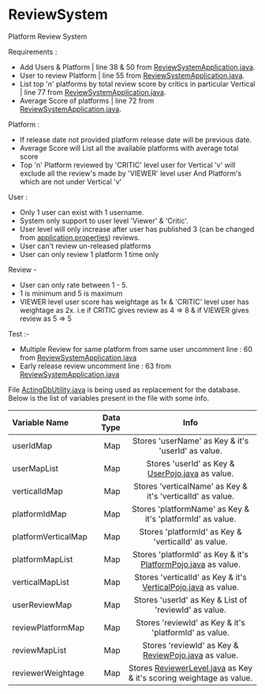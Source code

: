 # ReviewSystem

Platform Review System

Requirements :

- Add Users & Platform | line 38 & 50
  from [ReviewSystemApplication.java](src/main/java/com/tchyon/reviewsystem/ReviewSystemApplication.java).
- User to review Platform | line 55
  from [ReviewSystemApplication.java](src/main/java/com/tchyon/reviewsystem/ReviewSystemApplication.java).
- List top 'n' platforms by total review score by critics in particular Vertical | line 77
  from [ReviewSystemApplication.java](src/main/java/com/tchyon/reviewsystem/ReviewSystemApplication.java).
- Average Score of platforms | line 72
  from [ReviewSystemApplication.java](src/main/java/com/tchyon/reviewsystem/ReviewSystemApplication.java).

Platform :

- If release date not provided platform release date will be previous date.
- Average Score will List all the available platforms with average total score
- Top 'n' Platform reviewed by 'CRITIC' level user for Vertical 'v' will exclude all the review's made by 'VIEWER' level
  user And Platform's which are not under Vertical 'v'

User :

- Only 1 user can exist with 1 username.
- System only support to user level 'Viewer' & 'Critic'.
- User level will only increase after user has published 3 (can be changed
  from [application.properties](src/main/resources/application.properties)) reviews.
- User can't review un-released platforms
- User can only review 1 platform 1 time only

Review -

- User can only rate between 1 - 5.
- 1 is minimum and 5 is maximum
- VIEWER level user score has weightage as 1x & 'CRITIC' level user has weightage as 2x. i.e if CRITIC gives review as 4
  => 8 & if VIEWER gives review as 5 => 5

Test :-

- Multiple Review for same platform from same user uncomment line : 60
  from [ReviewSystemApplication.java](src/main/java/com/tchyon/reviewsystem/ReviewSystemApplication.java)
- Early release review uncomment line : 63
  from [ReviewSystemApplication.java](src/main/java/com/tchyon/reviewsystem/ReviewSystemApplication.java)

File [ActingDbUtility.java](src/main/java/com/tchyon/reviewsystem/utility/ActingDBUtility.java) is being used as
replacement for the database. Below is the list of variables present in the file with some info.

Variable Name | Data Type | Info
| :--- | ---: | :---:
userIdMap  | Map | Stores 'userName' as Key & it's 'userId' as value.
userMapList  | Map | Stores 'userId' as Key & [UserPojo.java](src/main/java/com/tchyon/reviewsystem/pojo/UserPojo.java) as value.
verticalIdMap  | Map | Stores 'verticalName' as Key & it's 'verticalId' as value.
platformIdMap  | Map | Stores 'platformName' as Key & it's 'platformId' as value.
platformVerticalMap  | Map | Stores 'platformId' as Key & 'verticalId' as value.
platformMapList  | Map | Stores 'platformId' as Key & it's [PlatformPojo.java](src/main/java/com/tchyon/reviewsystem/pojo/PlatformPojo.java) as value.
verticalMapList  | Map | Stores 'verticalId' as Key & it's [VerticalPojo.java](src/main/java/com/tchyon/reviewsystem/pojo/VerticalPojo.java) as value.
userReviewMap  | Map | Stores 'userId' as Key & List of 'reviewId' as value.
reviewPlatformMap  | Map | Stores 'reviewId' as Key & it's 'platformId' as value.
reviewMapList  | Map | Stores 'reviewId' as Key & [ReviewPojo.java](src/main/java/com/tchyon/reviewsystem/pojo/ReviewPojo.java) as value.
reviewerWeightage  | Map | Stores [ReviewerLevel.java](src/main/java/com/tchyon/reviewsystem/pojo/ReviewerLevel.java) as Key & it's scoring weightage as value.
